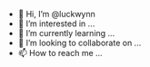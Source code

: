 - 👋 Hi, I’m @luckwynn
- 👀 I’m interested in ...
- 🌱 I’m currently learning ...
- 💞️ I’m looking to collaborate on ...
- 📫 How to reach me ...

<!---
luckwynn/luckwynn is a ✨ special ✨ repository because its `README.md` (this file) appears on your GitHub profile.
You can click the Preview link to take a look at your changes.
--->
